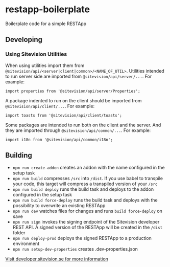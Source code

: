 # restapp-boilerplate

Boilerplate code for a simple RESTApp

## Developing

### Using Sitevision Utilities

When using utilities import them from `@sitevision/api/<server|client|common>/<NAME_OF_UTIL>`. Utilities intended to run server side are imported from `@sitevision/api/server/...`. For example:

`import properties from '@sitevision/api/server/Properties';`

A package indented to run on the client should be imported from `@sitevision/api/client/...`. For example:

`import toasts from '@sitevision/api/client/toasts';`

Some packages are intended to run both on the client and the server. And they are imported through `@sitevision/api/common/...`. For example:

`import i18n from '@sitevision/api/common/i18n';`

## Building

- `npm run create-addon` creates an addon with the name configured in the setup task
- `npm run build` compresses `/src` into `/dist`. If you use babel to transpile your code, this target will compress a transpiled version of your `/src`
- `npm run build deploy` runs the build task and deploys to the addon configured in the setup task
- `npm run build force-deploy` runs the build task and deploys with the possibility to overwrite an existing RESTApp
- `npm run dev` watches files for changes and runs `build force-deploy` on save
- `npm run sign` invokes the signing endpoint of the Sitevision developer REST API. A signed version of the RESTApp will be created in the `/dist` folder
- `npm run deploy-prod` deploys the signed RESTApp to a production environment
- `npm run setup-dev-properties` creates .dev-properties.json

[Visit developer.sitevision.se for more information](https://developer.sitevision.se)

